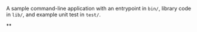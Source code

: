 A sample command-line application with an entrypoint in `bin/`, library code
in `lib/`, and example unit test in `test/`.

**
